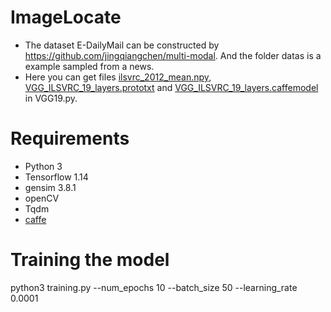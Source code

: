 # ImageLocate
- The dataset E-DailyMail can be constructed by https://github.com/jingqiangchen/multi-modal. And the folder datas is a example sampled from a news.
- Here you can get files [ilsvrc_2012_mean.npy](https://github.com/BVLC/caffe/blob/master/python/caffe/imagenet/ilsvrc_2012_mean.npy), [VGG_ILSVRC_19_layers.prototxt](https://gist.github.com/ksimonyan/3785162f95cd2d5fee77#file-readme-md) and [VGG_ILSVRC_19_layers.caffemodel](https://gist.github.com/ksimonyan/3785162f95cd2d5fee77#file-readme-md) in VGG19.py.

# Requirements

- Python 3
- Tensorflow 1.14
- gensim 3.8.1
- openCV
- Tqdm
- [caffe](https://github.com/BVLC/caffe)

# Training the model

python3 training.py --num_epochs 10 --batch_size 50 --learning_rate 0.0001

